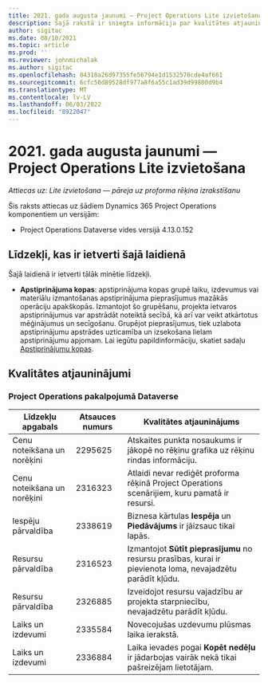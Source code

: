 ```yaml
---
title: 2021. gada augusta jaunumi — Project Operations Lite izvietošana
description: Šajā rakstā ir sniegta informācija par kvalitātes atjauninājumiem, kas pieejami Project Operations lite izvietošanas 2021. gada augusta laidienā.
author: sigitac
ms.date: 08/10/2021
ms.topic: article
ms.prod: ''
ms.reviewer: johnmichalak
ms.author: sigitac
ms.openlocfilehash: 84318a26d97355fe56794e1d1532576cde4af661
ms.sourcegitcommit: 6cfc50d89528df977a8f6a55c1ad39d99800d9b4
ms.translationtype: MT
ms.contentlocale: lv-LV
ms.lasthandoff: 06/03/2022
ms.locfileid: "8922047"
---
```

# <a name="whats-new-august-2021---project-operations-lite-deployment"></a>2021. gada augusta jaunumi — Project Operations Lite izvietošana

_Attiecas uz: Lite izvietošana — pāreja uz proforma rēķina izrakstīšanu_

Šis raksts attiecas uz šādiem Dynamics 365 Project Operations komponentiem un versijām:

  - Project Operations Dataverse vides versijā 4.13.0.152

## <a name="features-included-in-this-release"></a>Līdzekļi, kas ir ietverti šajā laidienā

Šajā laidienā ir ietverti tālāk minētie līdzekļi.

- **Apstiprinājuma kopas**: apstiprinājuma kopas grupē laiku, izdevumus vai materiālu izmantošanas apstiprinājuma pieprasījumus mazākās operāciju apakškopās. Izmantojot šo grupēšanu, projekta ietvaros apstiprinājumus var apstrādāt noteiktā secībā, kā arī var veikt atkārtotus mēģinājumus un secīgošanu. Grupējot pieprasījumus, tiek uzlabota apstiprinājumu apstrādes uzticamība un izsekošana lielam apstiprinājumu apjomam. Lai iegūtu papildinformāciju, skatiet sadaļu [Apstiprinājumu kopas](../../approvals/approval-sets.md).

## <a name="quality-updates"></a>Kvalitātes atjauninājumi

### <a name="project-operations-on-dataverse"></a>Project Operations pakalpojumā Dataverse

| **Līdzekļu apgabals** | **Atsauces numurs** | **Kvalitātes atjauninājums** |
| --- | --- | --- |
| Cenu noteikšana un norēķini | 2295625 | Atskaites punkta nosaukums ir jākopē no rēķinu grafika uz rēķinu rindas informāciju. |
| Cenu noteikšana un norēķini | 2316323 | Atlaidi nevar rediģēt proforma rēķinā Project Operations scenārijiem, kuru pamatā ir resursi. |
|   Iespēju pārvaldība | 2338619 | Biznesa kārtulas **Iespēja** un **Piedāvājums** ir jāizsauc tikai lapās. |
| Resursu pārvaldība | 2316523 | Izmantojot **Sūtīt pieprasījumu** no resursu prasības, kurai ir pievienota loma, nevajadzētu parādīt kļūdu. |
| Resursu pārvaldība | 2326885 | Izveidojot resursu vajadzību ar projekta starpniecību, nevajadzētu parādīt kļūdu. |
| Laiks un izdevumi | 2335584 | Novecojušas uzdevumu plūsmas laika ierakstā. |
| Laiks un izdevumi | 2336884 | Laika ievades pogai **Kopēt nedēļu** ir jādarbojas vairāk nekā tikai pašreizējam lietotājam. |
